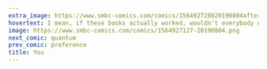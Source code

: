 ```yaml
---
extra_image: https://www.smbc-comics.com/comics/156492728820190804after.png
hovertext: I mean, if these books actually worked, wouldn't everybody only buy 1?
image: https://www.smbc-comics.com/comics/1564927127-20190804.png
next_comic: quantum
prev_comic: preference
title: You
---
```


